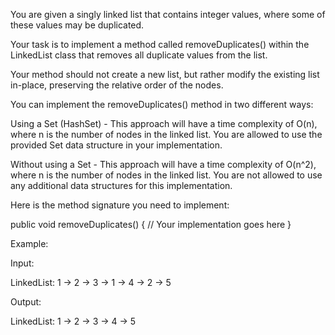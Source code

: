 You are given a singly linked list that contains integer values, where some of these values may be duplicated.

Your task is to implement a method called removeDuplicates() within the LinkedList class that removes all duplicate values from the list.

Your method should not create a new list, but rather modify the existing list in-place, preserving the relative order of the nodes.

You can implement the removeDuplicates() method in two different ways:



Using a Set (HashSet) - This approach will have a time complexity of O(n), where n is the number of nodes in the linked list. You are allowed to use the provided Set data structure in your implementation.

Without using a Set - This approach will have a time complexity of O(n^2), where n is the number of nodes in the linked list. You are not allowed to use any additional data structures for this implementation.



Here is the method signature you need to implement:

public void removeDuplicates() {
// Your implementation goes here
}


Example:

Input:

LinkedList: 1 -> 2 -> 3 -> 1 -> 4 -> 2 -> 5

Output:

LinkedList: 1 -> 2 -> 3 -> 4 -> 5



